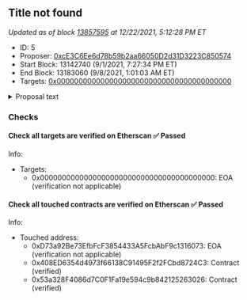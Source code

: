 ## Title not found

_Updated as of block [13857595](https://etherscan.io/block/13857595) at 12/22/2021, 5:12:28 PM ET_

- ID: 5
- Proposer: [0xcE3C6Ee6d78b59b2aa66050D2d31D3223C850574](https://etherscan.io/address/0xcE3C6Ee6d78b59b2aa66050D2d31D3223C850574)
- Start Block: 13142740 (9/1/2021, 7:27:34 PM ET)
- End Block: 13183060 (9/8/2021, 1:01:03 AM ET)
- Targets: [0x0000000000000000000000000000000000000000](https://etherscan.io/address/0x0000000000000000000000000000000000000000#code)

<details>
  <summary>Proposal text</summary>

> ""
</details>

### Checks
#### Check all targets are verified on Etherscan ✅ Passed
  




Info:
- Targets:
    - 0x0000000000000000000000000000000000000000: EOA (verification not applicable)

#### Check all touched contracts are verified on Etherscan ✅ Passed
  




Info:
- Touched address:
    - 0xD73a92Be73EfbFcF3854433A5FcbAbF9c1316073: EOA (verification not applicable)
    - 0x408ED6354d4973f66138C91495F2f2FCbd8724C3: Contract (verified)
    - 0x53a328F4086d7C0F1Fa19e594c9b842125263026: Contract (verified)
